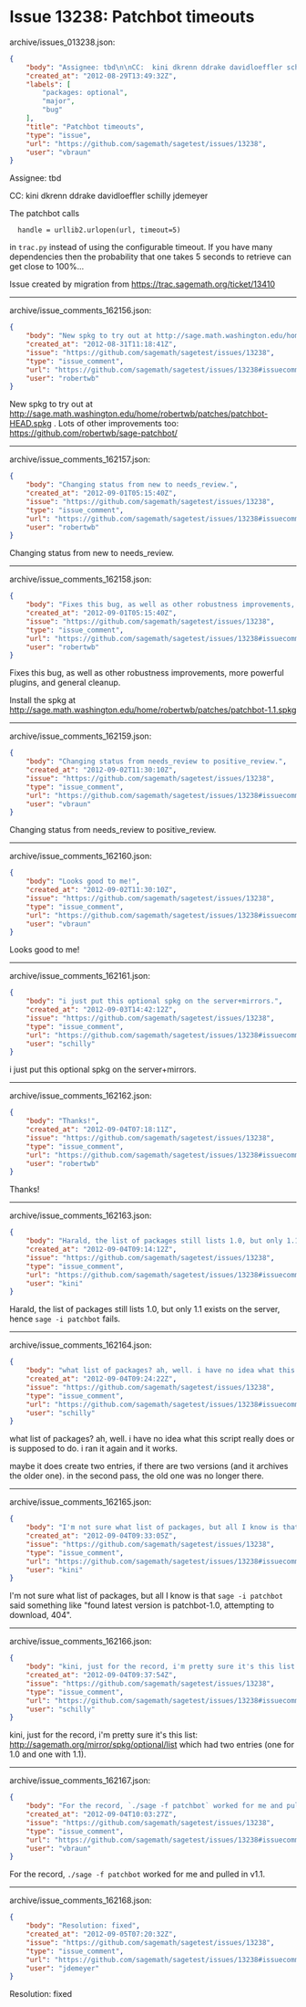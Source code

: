 # Issue 13238: Patchbot timeouts

archive/issues_013238.json:
```json
{
    "body": "Assignee: tbd\n\nCC:  kini dkrenn ddrake davidloeffler schilly jdemeyer\n\nThe patchbot calls \n\n```\n  handle = urllib2.urlopen(url, timeout=5)\n```\n\nin `trac.py` instead of using the configurable timeout. If you have many dependencies then the probability that one takes 5 seconds to retrieve can get close to 100%...\n\nIssue created by migration from https://trac.sagemath.org/ticket/13410\n\n",
    "created_at": "2012-08-29T13:49:32Z",
    "labels": [
        "packages: optional",
        "major",
        "bug"
    ],
    "title": "Patchbot timeouts",
    "type": "issue",
    "url": "https://github.com/sagemath/sagetest/issues/13238",
    "user": "vbraun"
}
```
Assignee: tbd

CC:  kini dkrenn ddrake davidloeffler schilly jdemeyer

The patchbot calls 

```
  handle = urllib2.urlopen(url, timeout=5)
```

in `trac.py` instead of using the configurable timeout. If you have many dependencies then the probability that one takes 5 seconds to retrieve can get close to 100%...

Issue created by migration from https://trac.sagemath.org/ticket/13410





---

archive/issue_comments_162156.json:
```json
{
    "body": "New spkg to try out at http://sage.math.washington.edu/home/robertwb/patches/patchbot-HEAD.spkg . Lots of other improvements too: https://github.com/robertwb/sage-patchbot/",
    "created_at": "2012-08-31T11:18:41Z",
    "issue": "https://github.com/sagemath/sagetest/issues/13238",
    "type": "issue_comment",
    "url": "https://github.com/sagemath/sagetest/issues/13238#issuecomment-162156",
    "user": "robertwb"
}
```

New spkg to try out at http://sage.math.washington.edu/home/robertwb/patches/patchbot-HEAD.spkg . Lots of other improvements too: https://github.com/robertwb/sage-patchbot/



---

archive/issue_comments_162157.json:
```json
{
    "body": "Changing status from new to needs_review.",
    "created_at": "2012-09-01T05:15:40Z",
    "issue": "https://github.com/sagemath/sagetest/issues/13238",
    "type": "issue_comment",
    "url": "https://github.com/sagemath/sagetest/issues/13238#issuecomment-162157",
    "user": "robertwb"
}
```

Changing status from new to needs_review.



---

archive/issue_comments_162158.json:
```json
{
    "body": "Fixes this bug, as well as other robustness improvements, more powerful plugins, and general cleanup.\n\nInstall the spkg at http://sage.math.washington.edu/home/robertwb/patches/patchbot-1.1.spkg",
    "created_at": "2012-09-01T05:15:40Z",
    "issue": "https://github.com/sagemath/sagetest/issues/13238",
    "type": "issue_comment",
    "url": "https://github.com/sagemath/sagetest/issues/13238#issuecomment-162158",
    "user": "robertwb"
}
```

Fixes this bug, as well as other robustness improvements, more powerful plugins, and general cleanup.

Install the spkg at http://sage.math.washington.edu/home/robertwb/patches/patchbot-1.1.spkg



---

archive/issue_comments_162159.json:
```json
{
    "body": "Changing status from needs_review to positive_review.",
    "created_at": "2012-09-02T11:30:10Z",
    "issue": "https://github.com/sagemath/sagetest/issues/13238",
    "type": "issue_comment",
    "url": "https://github.com/sagemath/sagetest/issues/13238#issuecomment-162159",
    "user": "vbraun"
}
```

Changing status from needs_review to positive_review.



---

archive/issue_comments_162160.json:
```json
{
    "body": "Looks good to me!",
    "created_at": "2012-09-02T11:30:10Z",
    "issue": "https://github.com/sagemath/sagetest/issues/13238",
    "type": "issue_comment",
    "url": "https://github.com/sagemath/sagetest/issues/13238#issuecomment-162160",
    "user": "vbraun"
}
```

Looks good to me!



---

archive/issue_comments_162161.json:
```json
{
    "body": "i just put this optional spkg on the server+mirrors.",
    "created_at": "2012-09-03T14:42:12Z",
    "issue": "https://github.com/sagemath/sagetest/issues/13238",
    "type": "issue_comment",
    "url": "https://github.com/sagemath/sagetest/issues/13238#issuecomment-162161",
    "user": "schilly"
}
```

i just put this optional spkg on the server+mirrors.



---

archive/issue_comments_162162.json:
```json
{
    "body": "Thanks!",
    "created_at": "2012-09-04T07:18:11Z",
    "issue": "https://github.com/sagemath/sagetest/issues/13238",
    "type": "issue_comment",
    "url": "https://github.com/sagemath/sagetest/issues/13238#issuecomment-162162",
    "user": "robertwb"
}
```

Thanks!



---

archive/issue_comments_162163.json:
```json
{
    "body": "Harald, the list of packages still lists 1.0, but only 1.1 exists on the server, hence `sage -i patchbot` fails.",
    "created_at": "2012-09-04T09:14:12Z",
    "issue": "https://github.com/sagemath/sagetest/issues/13238",
    "type": "issue_comment",
    "url": "https://github.com/sagemath/sagetest/issues/13238#issuecomment-162163",
    "user": "kini"
}
```

Harald, the list of packages still lists 1.0, but only 1.1 exists on the server, hence `sage -i patchbot` fails.



---

archive/issue_comments_162164.json:
```json
{
    "body": "what list of packages? ah, well. i have no idea what this script really does or is supposed to do. i ran it again and it works.\n\nmaybe it does create two entries, if there are two versions (and it archives the older one). in the second pass, the old one was no longer there.",
    "created_at": "2012-09-04T09:24:22Z",
    "issue": "https://github.com/sagemath/sagetest/issues/13238",
    "type": "issue_comment",
    "url": "https://github.com/sagemath/sagetest/issues/13238#issuecomment-162164",
    "user": "schilly"
}
```

what list of packages? ah, well. i have no idea what this script really does or is supposed to do. i ran it again and it works.

maybe it does create two entries, if there are two versions (and it archives the older one). in the second pass, the old one was no longer there.



---

archive/issue_comments_162165.json:
```json
{
    "body": "I'm not sure what list of packages, but all I know is that `sage -i patchbot` said something like \"found latest version is patchbot-1.0, attempting to download, 404\".",
    "created_at": "2012-09-04T09:33:05Z",
    "issue": "https://github.com/sagemath/sagetest/issues/13238",
    "type": "issue_comment",
    "url": "https://github.com/sagemath/sagetest/issues/13238#issuecomment-162165",
    "user": "kini"
}
```

I'm not sure what list of packages, but all I know is that `sage -i patchbot` said something like "found latest version is patchbot-1.0, attempting to download, 404".



---

archive/issue_comments_162166.json:
```json
{
    "body": "kini, just for the record, i'm pretty sure it's this list:\n  http://sagemath.org/mirror/spkg/optional/list\nwhich had two entries (one for 1.0 and one with 1.1).",
    "created_at": "2012-09-04T09:37:54Z",
    "issue": "https://github.com/sagemath/sagetest/issues/13238",
    "type": "issue_comment",
    "url": "https://github.com/sagemath/sagetest/issues/13238#issuecomment-162166",
    "user": "schilly"
}
```

kini, just for the record, i'm pretty sure it's this list:
  http://sagemath.org/mirror/spkg/optional/list
which had two entries (one for 1.0 and one with 1.1).



---

archive/issue_comments_162167.json:
```json
{
    "body": "For the record, `./sage -f patchbot` worked for me and pulled in v1.1.",
    "created_at": "2012-09-04T10:03:27Z",
    "issue": "https://github.com/sagemath/sagetest/issues/13238",
    "type": "issue_comment",
    "url": "https://github.com/sagemath/sagetest/issues/13238#issuecomment-162167",
    "user": "vbraun"
}
```

For the record, `./sage -f patchbot` worked for me and pulled in v1.1.



---

archive/issue_comments_162168.json:
```json
{
    "body": "Resolution: fixed",
    "created_at": "2012-09-05T07:20:32Z",
    "issue": "https://github.com/sagemath/sagetest/issues/13238",
    "type": "issue_comment",
    "url": "https://github.com/sagemath/sagetest/issues/13238#issuecomment-162168",
    "user": "jdemeyer"
}
```

Resolution: fixed
